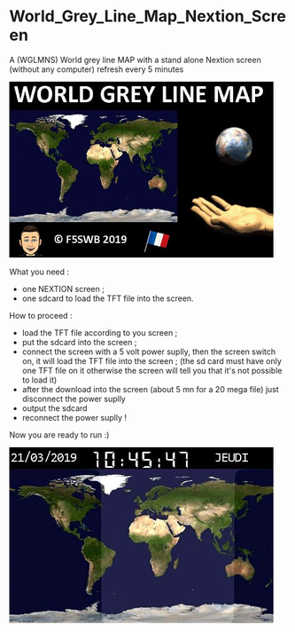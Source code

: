 # World_Grey_Line_Map_Nextion_Screen
A (WGLMNS) World grey line MAP with a stand alone Nextion screen (without any computer) refresh every 5 minutes


<img src = "https://github.com/f5swb/greyline-Nextion-screen/blob/master/Capture%20boot.JPG" title = "Nextion greyline boot">


What you need :
- one NEXTION screen ;
- one sdcard to load the TFT file into the screen. 

How to proceed :
- load the TFT file according to you screen ;
- put the sdcard into the screen ;
- connect the screen with a 5 volt power suplly, then the screen switch on, it will load the TFT file into the screen ;
(the sd card must have only one TFT file on it otherwise the screen will tell you that it's not possible to load it)
- after the download into the screen (about 5 mn for a 20 mega file) just disconnect the power suplly
- output the sdcard
- reconnect the power suplly ! 

Now you are ready to run :)



<img src = "https://github.com/f5swb/greyline-Nextion-screen/blob/master/map.JPG" title = "Nextion grey line map">
